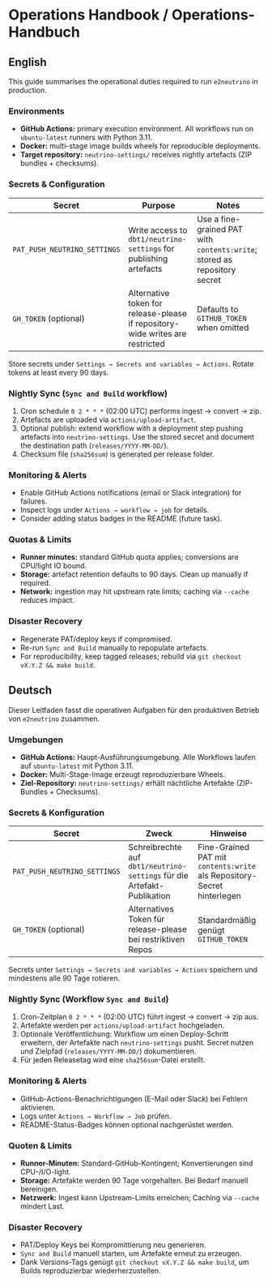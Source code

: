 # Operations Handbook / Operations-Handbuch

## English

This guide summarises the operational duties required to run `e2neutrino` in production.

### Environments

- **GitHub Actions:** primary execution environment. All workflows run on `ubuntu-latest` runners with Python 3.11.
- **Docker:** multi-stage image builds wheels for reproducible deployments.
- **Target repository:** `neutrino-settings/` receives nightly artefacts (ZIP bundles + checksums).

### Secrets & Configuration

| Secret | Purpose | Notes |
|--------|---------|-------|
| `PAT_PUSH_NEUTRINO_SETTINGS` | Write access to `dbt1/neutrino-settings` for publishing artefacts | Use a fine-grained PAT with `contents:write`; stored as repository secret |
| `GH_TOKEN` (optional) | Alternative token for release-please if repository-wide writes are restricted | Defaults to `GITHUB_TOKEN` when omitted |

Store secrets under `Settings → Secrets and variables → Actions`. Rotate tokens at least every 90 days.

### Nightly Sync (`Sync and Build` workflow)

1. Cron schedule `0 2 * * *` (02:00 UTC) performs ingest → convert → zip.
2. Artefacts are uploaded via `actions/upload-artifact`.
3. Optional publish: extend workflow with a deployment step pushing artefacts into `neutrino-settings`. Use the stored secret and document the destination path (`releases/YYYY-MM-DD/`).
4. Checksum file (`sha256sum`) is generated per release folder.

### Monitoring & Alerts

- Enable GitHub Actions notifications (email or Slack integration) for failures.
- Inspect logs under `Actions → workflow → job` for details.
- Consider adding status badges in the README (future task).

### Quotas & Limits

- **Runner minutes:** standard GitHub quota applies; conversions are CPU/light IO bound.
- **Storage:** artefact retention defaults to 90 days. Clean up manually if required.
- **Network:** ingestion may hit upstream rate limits; caching via `--cache` reduces impact.

### Disaster Recovery

- Regenerate PAT/deploy keys if compromised.
- Re-run `Sync and Build` manually to repopulate artefacts.
- For reproducibility, keep tagged releases; rebuild via `git checkout vX.Y.Z && make build`.

## Deutsch

Dieser Leitfaden fasst die operativen Aufgaben für den produktiven Betrieb von `e2neutrino` zusammen.

### Umgebungen

- **GitHub Actions:** Haupt-Ausführungsumgebung. Alle Workflows laufen auf `ubuntu-latest` mit Python 3.11.
- **Docker:** Multi-Stage-Image erzeugt reproduzierbare Wheels.
- **Ziel-Repository:** `neutrino-settings/` erhält nächtliche Artefakte (ZIP-Bundles + Checksums).

### Secrets & Konfiguration

| Secret | Zweck | Hinweise |
|--------|-------|----------|
| `PAT_PUSH_NEUTRINO_SETTINGS` | Schreibrechte auf `dbt1/neutrino-settings` für die Artefakt-Publikation | Fine-Grained PAT mit `contents:write` als Repository-Secret hinterlegen |
| `GH_TOKEN` (optional) | Alternatives Token für release-please bei restriktiven Repos | Standardmäßig genügt `GITHUB_TOKEN` |

Secrets unter `Settings → Secrets and variables → Actions` speichern und mindestens alle 90 Tage rotieren.

### Nightly Sync (Workflow `Sync and Build`)

1. Cron-Zeitplan `0 2 * * *` (02:00 UTC) führt ingest → convert → zip aus.
2. Artefakte werden per `actions/upload-artifact` hochgeladen.
3. Optionale Veröffentlichung: Workflow um einen Deploy-Schritt erweitern, der Artefakte nach `neutrino-settings` pusht. Secret nutzen und Zielpfad (`releases/YYYY-MM-DD/`) dokumentieren.
4. Für jeden Releasetag wird eine `sha256sum`-Datei erstellt.

### Monitoring & Alerts

- GitHub-Actions-Benachrichtigungen (E-Mail oder Slack) bei Fehlern aktivieren.
- Logs unter `Actions → Workflow → Job` prüfen.
- README-Status-Badges können optional nachgerüstet werden.

### Quoten & Limits

- **Runner-Minuten:** Standard-GitHub-Kontingent; Konvertierungen sind CPU-/I/O-light.
- **Storage:** Artefakte werden 90 Tage vorgehalten. Bei Bedarf manuell bereinigen.
- **Netzwerk:** Ingest kann Upstream-Limits erreichen; Caching via `--cache` mindert Last.

### Disaster Recovery

- PAT/Deploy Keys bei Kompromittierung neu generieren.
- `Sync and Build` manuell starten, um Artefakte erneut zu erzeugen.
- Dank Versions-Tags genügt `git checkout vX.Y.Z && make build`, um Builds reproduzierbar wiederherzustellen.

